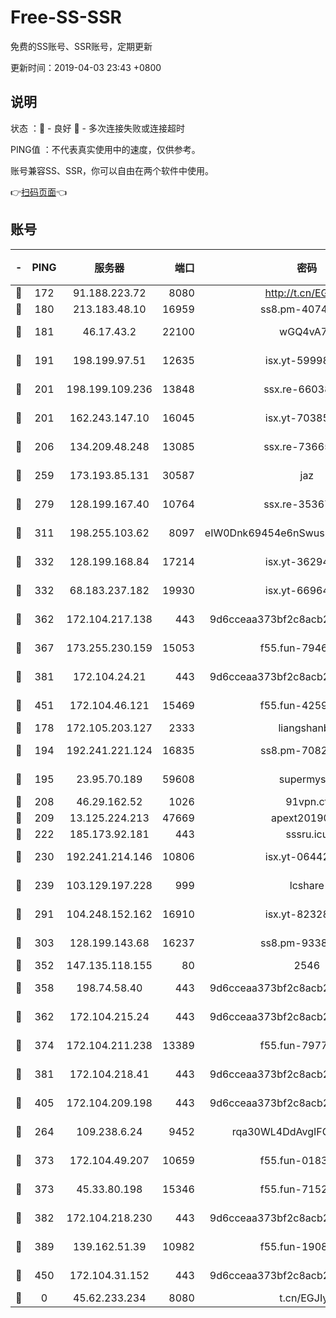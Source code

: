 # Free-SS-SSR

免费的SS账号、SSR账号，定期更新

更新时间：2019-04-03 23:43 +0800

## 说明

状态     ：🙂 - 良好 🙁 - 多次连接失败或连接超时

PING值   ：不代表真实使用中的速度，仅供参考。

账号兼容SS、SSR，你可以自由在两个软件中使用。

👉[扫码页面](https://liesauer.github.io/Free-SS-SSR/)👈

## 账号

|-|PING|服务器|端口|密码|加密方式|区域|
|:----:|:----:|:-----:|-----:|:----:|:----:|:----:|
|🙂|172|91.188.223.72|8080|http://t.cn/EGJIyrl|rc4-md5|RU|
|🙂|180|213.183.48.10|16959|ss8.pm-40746031|rc4-md5|RU|
|🙂|181|46.17.43.2|22100|wGQ4vA7D|aes-256-gcm|RU|
|🙂|191|198.199.97.51|12635|isx.yt-59998188|aes-256-cfb|US|
|🙂|201|198.199.109.236|13848|ssx.re-66038086|aes-256-cfb|US|
|🙂|201|162.243.147.10|16045|isx.yt-70385499|aes-256-cfb|US|
|🙂|206|134.209.48.248|13085|ssx.re-73665624|aes-256-cfb|US|
|🙂|259|173.193.85.131|30587|jaz|aes-256-cfb|US|
|🙂|279|128.199.167.40|10764|ssx.re-35367150|aes-256-cfb|SG|
|🙂|311|198.255.103.62|8097|eIW0Dnk69454e6nSwuspv9DmS201tQ0D|aes-256-cfb|US|
|🙂|332|128.199.168.84|17214|isx.yt-36294040|aes-256-cfb|SG|
|🙂|332|68.183.237.182|19930|isx.yt-66964025|aes-256-cfb|SG|
|🙂|362|172.104.217.138|443|9d6cceaa373bf2c8acb22e60b6a58be6|aes-256-cfb|US|
|🙂|367|173.255.230.159|15053|f55.fun-79461545|aes-256-cfb|US|
|🙂|381|172.104.24.21|443|9d6cceaa373bf2c8acb22e60b6a58be6|aes-256-cfb|US|
|🙂|451|172.104.46.121|15469|f55.fun-42596050|aes-256-cfb|SG|
|🙂|178|172.105.203.127|2333|liangshanbo|chacha20|JP|
|🙂|194|192.241.221.124|16835|ss8.pm-70821734|aes-256-cfb|US|
|🙂|195|23.95.70.189|59608|supermyssr|chacha20-ietf|US|
|🙂|208|46.29.162.52|1026|91vpn.cf|rc4-md5|RU|
|🙂|209|13.125.224.213|47669|apext2019001|chacha20|KR|
|🙂|222|185.173.92.181|443|sssru.icu|rc4-md5|RU|
|🙂|230|192.241.214.146|10806|isx.yt-06442485|aes-256-cfb|US|
|🙂|239|103.129.197.228|999|lcshare|aes-256-cfb|US|
|🙂|291|104.248.152.162|16910|isx.yt-82328439|aes-256-cfb|SG|
|🙂|303|128.199.143.68|16237|ss8.pm-93382956|aes-256-cfb|SG|
|🙂|352|147.135.118.155|80|2546|chacha20|US|
|🙂|358|198.74.58.40|443|9d6cceaa373bf2c8acb22e60b6a58be6|aes-256-cfb|US|
|🙂|362|172.104.215.24|443|9d6cceaa373bf2c8acb22e60b6a58be6|aes-256-cfb|US|
|🙂|374|172.104.211.238|13389|f55.fun-79775139|aes-256-cfb|US|
|🙂|381|172.104.218.41|443|9d6cceaa373bf2c8acb22e60b6a58be6|aes-256-cfb|US|
|🙂|405|172.104.209.198|443|9d6cceaa373bf2c8acb22e60b6a58be6|aes-256-cfb|US|
|🙁|264|109.238.6.24|9452|rqa30WL4DdAvgIFG6Fs3znzTa|aes-256-cfb|FR|
|🙁|373|172.104.49.207|10659|f55.fun-01831291|aes-256-cfb|SG|
|🙁|373|45.33.80.198|15346|f55.fun-71521977|aes-256-cfb|US|
|🙁|382|172.104.218.230|443|9d6cceaa373bf2c8acb22e60b6a58be6|aes-256-cfb|US|
|🙁|389|139.162.51.39|10982|f55.fun-19086456|aes-256-cfb|SG|
|🙁|450|172.104.31.152|443|9d6cceaa373bf2c8acb22e60b6a58be6|aes-256-cfb|US|
|🙁|0|45.62.233.234|8080|t.cn/EGJIyrl|rc4-md5|CA|
